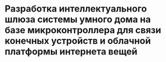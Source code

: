 # Разработка интеллектуального шлюза системы умного дома на базе микроконтроллера для связи конечных устройств и облачной платформы интернета вещей